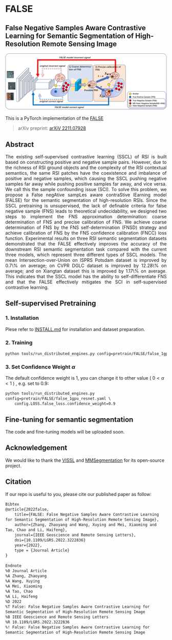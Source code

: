 # FALSE

## False Negative Samples Aware Contrastive Learning for Semantic Segmentation of High-Resolution Remote Sensing Image

<img src="FALSE.png" width="900"/>

This is a PyTorch implementation of the [FALSE](https://ieeexplore.ieee.org/document/9954056)
> arXiv preprint: [arXiV 2211.07928](https://arxiv.org/abs/2211.07928)

## Abstract

<p align="justify">
The existing self-supervised contrastive learning (SSCL) of RSI is built based on constructing positive and negative sample pairs. However, due to the richness of RSI ground objects and the complexity of the RSI contextual semantics, the same RSI patches have the coexistence and imbalance of positive and negative samples, which causing the SSCL pushing negative samples far away while pushing positive samples far away, and vice versa. We call this the sample confounding issue (SCI). To solve this problem, we propose a False negAtive sampLes aware contraStive lEarning model (FALSE) for the semantic segmentation of high-resolution RSIs. Since the SSCL pretraining is unsupervised, the lack of definable criteria for false negative sample (FNS) leads to theoretical undecidability, we designed two steps to implement the FNS approximation determination: coarse determination of FNS and precise calibration of FNS. We achieve coarse determination of FNS by the FNS self-determination (FNSD) strategy and achieve calibration of FNS by the FNS confidence calibration (FNCC) loss function. Experimental results on three RSI semantic segmentation datasets demonstrated that the FALSE effectively improves the accuracy of the downstream RSI semantic segmentation task compared with the current three models, which represent three different types of SSCL models. The mean Intersection-over-Union on ISPRS Potsdam dataset is improved by 0.7\% on average; on CVPR DGLC dataset is improved by 12.28\% on average; and on Xiangtan dataset this is improved by 1.17\% on average. This indicates that the SSCL model has the ability to self-differentiate FNS and that the FALSE effectively mitigates the SCI in self-supervised contrastive learning.

## Self-supervised Pretraining
### 1. Installation
Plese refer to [INSTALL.md](docs/INSTALL.md) for installation and dataset preparation.
### 2. Training 
```bash
python tools/run_distributed_engines.py config=pretrain/FALSE/false_1gpu_resnet.yaml
``` 
### 3. Set Confidence Weight $\alpha$
The default confidence weight is 1, you can change it to other value ( $0<\alpha<1$ ) , e.g. set to 0.9:
```
python tools/run_distributed_engines.py config=pretrain/FALSE/false_1gpu_resnet.yaml \
    config.LOSS.false_loss.confidence_weight=0.9
```

## Fine-tuning for semantic segmentation

The code and fine-tuning models will be uploaded soon.


## Acknowledgement

We would like to thank the [VISSL](https://github.com/facebookresearch/vissl) and [MMSegmentation](https://github.com/open-mmlab/mmsegmentation) for its open-source project.

## Citation

If our repo is useful to you, please cite our published paper as follow:
```
Bibtex
@article{2022false,
    title={FALSE: False Negative Samples Aware Contrastive Learning for Semantic Segmentation of High-Resolution Remote Sensing Image},
    author={Zhang, Zhaoyang and Wang, Xuying and Mei, Xiaoming and Tao, Chao and Li, Haifeng},
    journal={IEEE Geoscience and Remote Sensing Letters}, 
    doi={10.1109/LGRS.2022.3222836}
    year={2022},
    type = {Journal Article}
}

Endnote
%0 Journal Article
%A Zhang, Zhaoyang
%A Wang, Xuying
%A Mei, Xiaoming
%A Tao, Chao
%A Li, Haifeng
%D 2022
%T False: False Negative Samples Aware Contrastive Learning for Semantic Segmentation of High-Resolution Remote Sensing Image
%B IEEE Geoscience and Remote Sensing Letters
%R 10.1109/LGRS.2022.3222836
%! False: False Negative Samples Aware Contrastive Learning for Semantic Segmentation of High-Resolution Remote Sensing Image
```
